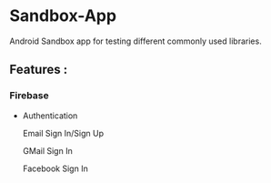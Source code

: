# Sandbox-App

Android Sandbox app for testing different commonly used libraries.

## Features : 

### Firebase
  - Authentication 
  
    Email Sign In/Sign Up 
    
    GMail Sign In 
    
    Facebook Sign In 

